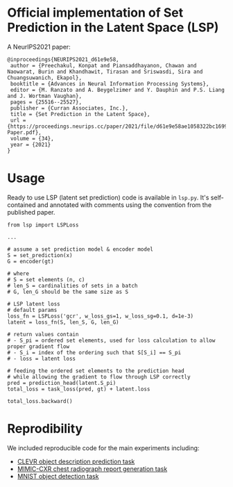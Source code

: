 # Official implementation of Set Prediction in the Latent Space (LSP)

A NeurIPS2021 paper:

```
@inproceedings{NEURIPS2021_d61e9e58,
 author = {Preechakul, Konpat and Piansaddhayanon, Chawan and Naowarat, Burin and Khandhawit, Tirasan and Sriswasdi, Sira and Chuangsuwanich, Ekapol},
 booktitle = {Advances in Neural Information Processing Systems},
 editor = {M. Ranzato and A. Beygelzimer and Y. Dauphin and P.S. Liang and J. Wortman Vaughan},
 pages = {25516--25527},
 publisher = {Curran Associates, Inc.},
 title = {Set Prediction in the Latent Space},
 url = {https://proceedings.neurips.cc/paper/2021/file/d61e9e58ae1058322bc169943b39f1d8-Paper.pdf},
 volume = {34},
 year = {2021}
}
```

# Usage

Ready to use LSP (latent set prediction) code is available in `lsp.py`.
It's self-contained and annotated with comments using the convention from the published paper.

```
from lsp import LSPLoss

...

# assume a set prediction model & encoder model
S = set_prediction(x)
G = encoder(gt)

# where
# S = set elements (n, c)
# len_S = cardinalities of sets in a batch
# G, len_G should be the same size as S

# LSP latent loss
# default params
loss_fn = LSPLoss('gcr', w_loss_gs=1, w_loss_sg=0.1, d=1e-3)
latent = loss_fn(S, len_S, G, len_G)

# return values contain
# - S_pi = ordered set elements, used for loss calculation to allow proper gradient flow
# - S_i = index of the ordering such that S[S_i] == S_pi
# - loss = latent loss

# feeding the ordered set elements to the prediction head
# while allowing the gradient to flow through LSP correctly
pred = prediction_head(latent.S_pi)
total_loss = task_loss(pred, gt) + latent.loss

total_loss.backward()
```

# Reprodibility

We included reproducible code for the main experiments including:

- [CLEVR object description prediction task](image_captioning)
- [MIMIC-CXR chest radiograph report generation task](image_captioning)
- [MNIST object detection task](object_detection)